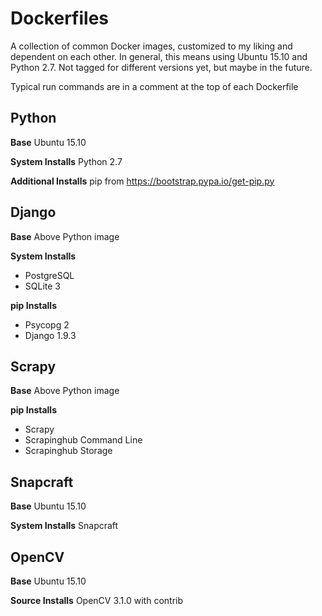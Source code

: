 # Dockerfiles
A collection of common Docker images, customized to my liking and dependent on each other. In general, this means using Ubuntu 15.10 and Python 2.7. Not tagged for different versions yet, but maybe in the future.

Typical run commands are in a comment at the top of each Dockerfile

## Python
**Base**
Ubuntu 15.10

**System Installs**
Python 2.7

**Additional Installs**
pip from https://bootstrap.pypa.io/get-pip.py

## Django
**Base**
Above Python image

**System Installs**

* PostgreSQL
* SQLite 3

**pip Installs**

* Psycopg 2
* Django 1.9.3

## Scrapy
**Base**
Above Python image

**pip Installs**

* Scrapy
* Scrapinghub Command Line
* Scrapinghub Storage

## Snapcraft
**Base**
Ubuntu 15.10

**System Installs**
Snapcraft

## OpenCV
**Base**
Ubuntu 15.10

**Source Installs**
OpenCV 3.1.0 with contrib
